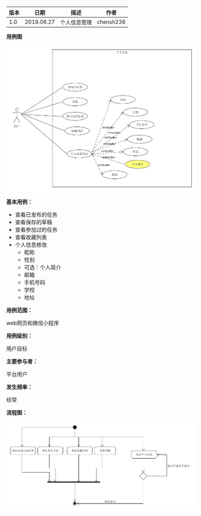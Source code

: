 | 版本 | 日期       | 描述         | 作者      |
| ---- | ---------- | ------------ | --------- |
| 1.0  | 2019.06.27 | 个人信息管理 | chensh236 |
**用例图**

![](img/个人信息用例图.png)

**基本用例：**

- 查看已发布的任务
- 查看保存的草稿
- 查看参加过的任务
- 查看收藏列表
- 个人信息修改
  - 昵称
  - 性别
  - 可选：个人简介
  - 邮箱
  - 手机号码
  - 学校
  - 地址

**用例范围：**

web网页和微信小程序

**用例级别：**

用户目标

**主要参与者：**

平台用户

**发生频率：**

经常

**流程图：**

![](img/个人信息流程图.png)

